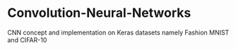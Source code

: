 # Convolution-Neural-Networks

CNN concept and implementation on Keras datasets namely Fashion MNIST and CIFAR-10
